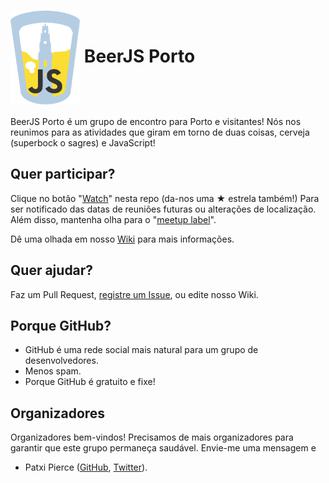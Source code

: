 # <img src="./assets/beerjs-porto.png?raw=true" height="150" align="center" alt="Edited original logo from the beerjs assets."> BeerJS Porto

BeerJS Porto é um grupo de encontro para Porto e visitantes! Nós nos reunimos para as atividades que giram em torno de duas coisas, cerveja (superbock o sagres) e JavaScript!

## Quer participar?

Clique no botão "[Watch](https://github.com/beerjs/porto/subscription)" nesta repo (da-nos uma **★** estrela também!) Para ser notificado das datas de reuniões futuras ou alterações de localização. Além disso, mantenha olha para o "[meetup label](https://github.com/beerjs/porto/labels/meetup)".

Dê uma olhada em nosso [Wiki](https://github.com/beerjs/porto/wiki) para mais informações.

## Quer ajudar?

Faz um Pull Request, [registre um Issue](https://github.com/beerjs/porto/issues/new), ou edite nosso Wiki.

## Porque GitHub?

* GitHub é uma rede social mais natural para um grupo de desenvolvedores.
* Menos spam.
* Porque GitHub é gratuito e fixe!

## Organizadores

Organizadores bem-vindos! Precisamos de mais organizadores para garantir que este grupo permaneça saudável. Envie-me uma mensagem e

* Patxi Pierce ([GitHub](https://github.com/pachanka), [Twitter](https://twitter.com/patxipierce)).